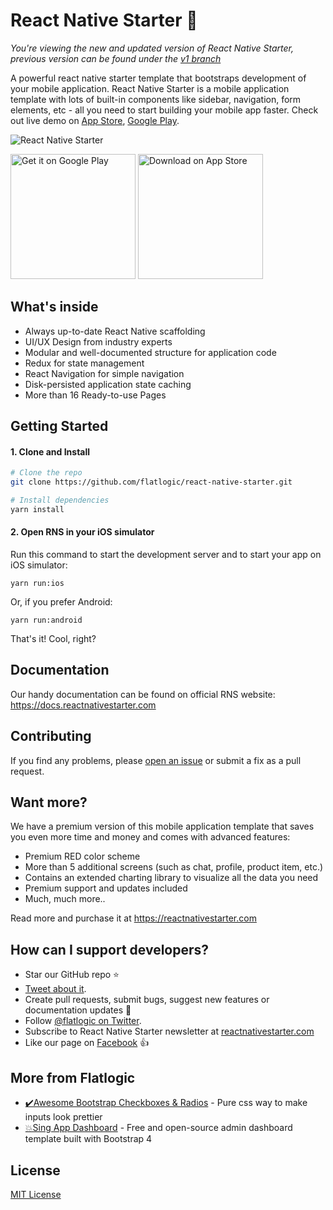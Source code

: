 # React Native Starter 🚀

*You're viewing the new and updated version of React Native Starter, previous version can be found under the [v1 branch](https://github.com/flatlogic/react-native-starter/tree/v1)*

A powerful react native starter template that bootstraps development of your mobile application. React Native Starter is a mobile application template with lots of built-in components like sidebar, navigation, form elements, etc - all you need to start building your mobile app faster. Check out live demo on [App Store](https://play.google.com/store/apps/details?id=com.reactnativestarter.lite), [Google Play](https://play.google.com/store/apps/details?id=com.reactnativestarter.app).

![React Native Starter](https://i.imgur.com/vcz4bU6.png)

<a href='https://play.google.com/store/apps/details?id=com.reactnativestarter.lite&pcampaignid=Github-OS-Repo'><img width="200" alt='Get it on Google Play' src='https://play.google.com/intl/en_us/badges/images/generic/en_badge_web_generic.png'/></a>
<a href='https://play.google.com/store/apps/details?id=com.reactnativestarter.lite&pcampaignid=Github-OS-Repo'><img width="200" alt='Download on App Store' src='https://i.imgur.com/7IxtMV0.png'/></a>

## What's inside

- Always up-to-date React Native scaffolding
- UI/UX Design from industry experts
- Modular and well-documented structure for application code
- Redux for state management
- React Navigation for simple navigation
- Disk-persisted application state caching
- More than 16 Ready-to-use Pages

## Getting Started

#### 1. Clone and Install

```bash
# Clone the repo
git clone https://github.com/flatlogic/react-native-starter.git

# Install dependencies
yarn install
```

#### 2. Open RNS in your iOS simulator

Run this command to start the development server and to start your app on iOS simulator:
```
yarn run:ios
```

Or, if you prefer Android:
```
yarn run:android
```

That's it! Cool, right?

## Documentation

Our handy documentation can be found on official RNS website: https://docs.reactnativestarter.com 

## Contributing

If you find any problems, please [open an issue](https://github.com/flatlogic/react-native-starter/issues/new) or submit a fix as a pull request.

## Want more?

We have a premium version of this mobile application template that saves you even more time and money and comes with advanced features:
- Premium RED color scheme
- More than 5 additional screens (such as chat, profile, product item, etc.)
- Contains an extended charting library to visualize all the data you need
- Premium support and updates included
- Much, much more..

Read more and purchase it at https://reactnativestarter.com

## How can I support developers?
- Star our GitHub repo :star:
- [Tweet about it](https://twitter.com/intent/tweet?text=Amazing%20Mobile%20Application%20Template%20built%20with%20React%20Native!&url=https://github.com/flatlogic/react-native-starter&via=flatlogic).
- Create pull requests, submit bugs, suggest new features or documentation updates :wrench:
- Follow [@flatlogic on Twitter](https://twitter.com/flatlogic).
- Subscribe to React Native Starter newsletter at [reactnativestarter.com](https://reactnativestarter.com/)
- Like our page on [Facebook](https://www.facebook.com/flatlogic/) :thumbsup:

## More from Flatlogic
- [✔️Awesome Bootstrap Checkboxes & Radios](https://github.com/flatlogic/awesome-bootstrap-checkbox) - Pure css way to make inputs look prettier
- [💥Sing App Dashboard](https://github.com/flatlogic/sing-app) - Free and open-source admin dashboard template built with Bootstrap 4 

## License

[MIT License](LICENSE)
